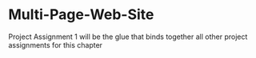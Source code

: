 # Multi-Page-Web-Site
Project Assignment 1 will be the glue that binds together all other project assignments for this chapter
